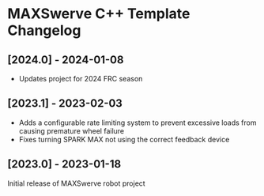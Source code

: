 # MAXSwerve C++ Template Changelog

## [2024.0] - 2024-01-08

- Updates project for 2024 FRC season

## [2023.1] - 2023-02-03

- Adds a configurable rate limiting system to prevent excessive loads from causing premature wheel failure
- Fixes turning SPARK MAX not using the correct feedback device

## [2023.0] - 2023-01-18

Initial release of MAXSwerve robot project
